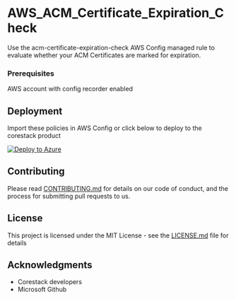 
# AWS_ACM_Certificate_Expiration_Check

Use the acm-certificate-expiration-check AWS Config managed rule to evaluate whether your ACM Certificates are marked for expiration.

### Prerequisites

AWS account with config recorder enabled

## Deployment

Import these policies in AWS Config or click below to deploy to the corestack product 

[![Deploy to Azure](https://docs.corestack.io/wp-content/uploads/2019/09/deploy-to-corestack.svg)](http://devserver.corestack.io/policy?repositories=github&external_redirect=true&name=AWS_ACM_Certificate_Expiration_Check&engine_type=aws_config&services=AWS&severity=medium&classification=Security&sub_classification=Access&url=https://github.com/corestacklabs/Policies.git&path=AWS/managed/AWS_ACM_Certificate_Expiration_Check&recommendation_name=AWS_ACM_Certificate_Expiration_Check#/tenant)

## Contributing

Please read [CONTRIBUTING.md](https://gist.github.com/karthick-kk/30e4fd3f279492b4f040d5cd569d21d0) for details on our code of conduct, and the process for submitting pull requests to us.

## License

This project is licensed under the MIT License - see the [LICENSE.md](LICENSE.md) file for details

## Acknowledgments

* Corestack developers
* Microsoft Github

